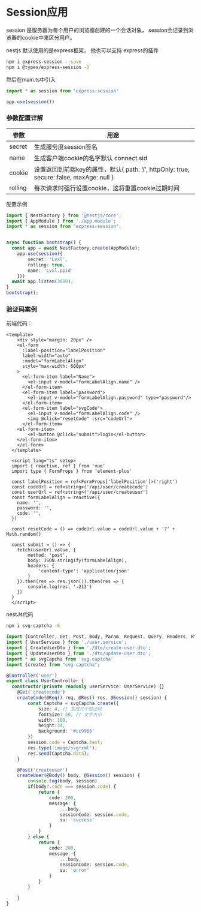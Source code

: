 # Session应用

session 是服务器为每个用户的浏览器创建的一个会话对象， session会记录到浏览器的cookie中来区分用户。

nestjs 默认使用的是express框架， 他也可以支持 express的插件

```zsh
npm i express-session --save
npm i @types/express-session -D
```
然后在main.ts中引入
```ts
import * as session from 'express-session'

app.use(session())

```

### 参数配置详解

| 参数    | 用途                                                         |
| ------- | ------------------------------------------------------------ |
| secret  | 生成服务度session签名                                        |
| name    | 生成客户端cookie的名字默认 connect.sid                       |
| cookie  | 设置返回到前端key的属性，默认{ path: ‘/’, httpOnly: true, secure: false, maxAge: null } |
| rolling | 每次请求时强行设置cookie，这将重置cookie过期时间             |

配置示例

```ts
import { NestFactory } from '@nestjs/core';
import { AppModule } from './app.module';
import * as session from "express-session";


async function bootstrap() {
  const app = await NestFactory.create(AppModule);
	app.use(session({
		secret: 'Lvxl',
		rolling: true,
		name: 'Lvxl.ppid'
	}))
  await app.listen(3000);
}
bootstrap();

```



### 验证码案例

前端代码：

```vue
<template>
    <div style="margin: 20px" />
    <el-form
      :label-position="labelPosition"
      label-width="auto"
      :model="formLabelAlign"
      style="max-width: 600px"
    >
      <el-form-item label="Name">
        <el-input v-model="formLabelAlign.name" />
      </el-form-item>
      <el-form-item label="password">
        <el-input v-model="formLabelAlign.password" type="password"/>
      </el-form-item>
      <el-form-item label="svgCode">
        <el-input v-model="formLabelAlign.code" />
        <img @click="resetCode" :src="codeUrl">
      </el-form-item>
    <el-form-item>
        <el-button @click="submit">login</el-button>
    </el-form-item>
    </el-form>
  </template>
  
  <script lang="ts" setup>
  import { reactive, ref } from 'vue'
  import type { FormProps } from 'element-plus'
  
  const labelPosition = ref<FormProps['labelPosition']>('right')
  const codeUrl = ref<string>('/api/user/createcode')
  const userUrl = ref<string>('/api/user/createuser')
  const formLabelAlign = reactive({
    name: '',
    password: '',
    code: '',
  })

  const resetCode = () => codeUrl.value = codeUrl.value + '?' + Math.random()

  const submit = () => {
    fetch(userUrl.value, {
        method: 'post',
        body: JSON.stringify(formLabelAlign),
        headers: {
            'content-type': 'application/json'
        }
    }).then(res => res.json()).then(res => {
        console.log(res, '.213')
    })
  }
  </script>
```



nestJs代码

```sh
npm i svg-captcha -S
```

```ts
import {Controller, Get, Post, Body, Param, Request, Query, Headers, HttpCode,Session,Res, Req} from '@nestjs/common';
import { UserService } from './user.service';
import { CreateUserDto } from './dto/create-user.dto';
import { UpdateUserDto } from './dto/update-user.dto';
import * as svgCapcha from 'svg-captcha'
import {create} from "svg-captcha";

@Controller('user')
export class UserController {
  constructor(private readonly userService: UserService) {}
	@Get('createcode')
	createCode(@Req() req, @Res() res, @Session() session) {
		const Captcha = svgCapcha.create({
			size: 4, // 生成几个验证码
			fontSize: 50, // 文字大小
			width: 100,
			height:34,
			background: '#cc9966'
		})
		session.code = Captcha.text;
		res.type('image/svg+xml');
		res.send(Captcha.data);
	}

	@Post('createuser')
	createUser(@Body() body, @Session() session) {
		console.log(body, session)
		if(body?.code === session.code) {
			return {
				code: 200,
				message: {
					...body,
					sessionCode: session.code,
					su: 'success'
				}
			}
		} else {
			return {
				code: 200,
				message: {
					...body,
					sessionCode: session.code,
					su: 'error'
				}
			}
		}

	}
}

```



